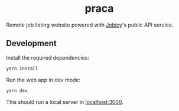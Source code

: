 <div align="center">
    <h1>
        praca
    </h1>
</div>

Remote job listing website powered with [Jobicy](https://jobicy.com)'s public API service.

## Development

Install the required dependencies:

```sh
yarn install
```

Run the web app in dev mode:

```sh
yarn dev
```

This should run a local server in [localhost:3000](http://localhost:3000).
